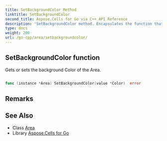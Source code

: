 ```yaml
---
title: SetBackgroundColor Method 
linktitle: SetBackgroundColor
second_title: Aspose.Cells for Go via C++ API Reference
description: 'SetBackgroundColor method. Encapsulates the function that represents setbackgroundcolor in Go.'
type: docs
weight: 200
url: /go-cpp/area/setbackgroundcolor/
---
```


## SetBackgroundColor function

Gets or sets the background Color of the Area.

```go

func (instance *Area) SetBackgroundColor(value *Color)  error

```

## Remarks


## See Also

* Class [Area](../)
* Library [Aspose.Cells for Go](../../)
